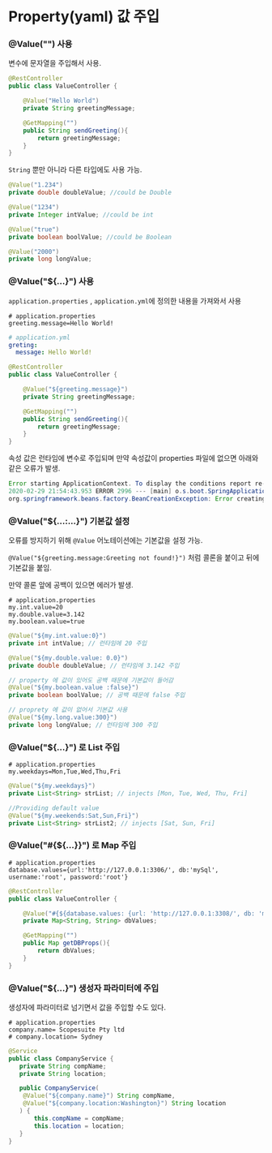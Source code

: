 # Property(yaml) 값 주입

### @Value("") 사용

변수에 문자열을 주입해서 사용.

```java
@RestController
public class ValueController {

    @Value("Hello World")
    private String greetingMessage;

    @GetMapping("")
    public String sendGreeting(){
        return greetingMessage;
    }
}
```

`String` 뿐만 아니라 다른 타입에도 사용 가능.

```java
@Value("1.234")
private double doubleValue; //could be Double

@Value("1234")
private Integer intValue; //could be int

@Value("true")
private boolean boolValue; //could be Boolean

@Value("2000")
private long longValue;
```



### @Value("${...}") 사용

`application.properties` , `application.yml`에 정의한 내용을 가져와서 사용

```properties
# application.properties
greeting.message=Hello World!
```
```yaml
# application.yml
greting:
  message: Hello World!
```

```java
@RestController
public class ValueController {

    @Value("${greeting.message}") 
    private String greetingMessage;

    @GetMapping("")
    public String sendGreeting(){
        return greetingMessage;
    }
}
```

속성 값은 런타임에 변수로 주입되며 만약 속성값이 properties 파일에 없으면 아래와 같은 오류가 발생.

```java
Error starting ApplicationContext. To display the conditions report re-run your application with 'debug' enabled.
2020-02-29 21:54:43.953 ERROR 2996 --- [main] o.s.boot.SpringApplication: Application run failed
org.springframework.beans.factory.BeanCreationException: Error creating bean with name 'valueController': Injection of autowired dependencies failed; nested exception is java.lang.IllegalArgumentException: Could not resolve placeholder 'greeting.message' in value "${greeting.message}"
```

### @Value("${...:...}") 기본값 설정

오류를 방지하기 위해 `@Value` 어노테이션에는 기본값을 설정 가능.

`@Value("${greeting.message:Greeting not found!}")` 처럼 콜론을 붙이고 뒤에 기본값을 붙임.

만약 콜론 앞에 공백이 있으면 에러가 발생.

```properties
# application.properties
my.int.value=20
my.double.value=3.142
my.boolean.value=true
```
```java
@Value("${my.int.value:0}")
private int intValue; // 런타임에 20 주입

@Value("${my.double.value: 0.0}")
private double doubleValue; // 런타임에 3.142 주입

// property 에 값이 있어도 공백 때문에 기본값이 들어감
@Value("${my.boolean.value :false}")
private boolean boolValue; // 공백 때문에 false 주입

// proprety 에 값이 없어서 기본값 사용
@Value("${my.long.value:300}")
private long longValue; // 런타임에 300 주입
```



### @Value("${...}") 로 List 주입

```properties
# application.properties
my.weekdays=Mon,Tue,Wed,Thu,Fri
```
```java
@Value("${my.weekdays}")
private List<String> strList; // injects [Mon, Tue, Wed, Thu, Fri]

//Providing default value
@Value("${my.weekends:Sat,Sun,Fri}")
private List<String> strList2; // injects [Sat, Sun, Fri]
```



### @Value("#{${...}}") 로 Map 주입

```properties
# application.properties
database.values={url:'http://127.0.0.1:3306/', db:'mySql', username:'root', password:'root'}
```
```java
@RestController
public class ValueController {

    @Value("#{${database.values: {url: 'http://127.0.0.1:3308/', db: 'mySql', username: 'root', password: ''}}}")
    private Map<String, String> dbValues;

    @GetMapping("")
    public Map getDBProps(){
        return dbValues;
    }
}
```



### @Value("${...}") 생성자 파라미터에 주입

생성자에 파라미터로 넘기면서 값을 주입할 수도 있다.

```properties
# application.properties
company.name= Scopesuite Pty ltd
# company.location= Sydney
```
```java
@Service
public class CompanyService {
   private String compName;
   private String location;

   public CompanyService(
    @Value("${company.name}") String compName,
    @Value("${company.location:Washington}") String location
   ) {
       this.compName = compName;
       this.location = location;
   }
}
```